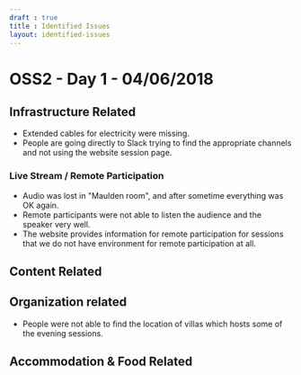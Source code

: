 ```yaml
---
draft : true
title : Identified Issues
layout: identified-issues
---
```


# OSS2 - Day 1 - 04/06/2018

## Infrastructure Related
* Extended cables for electricity were missing.
* People are going directly to Slack trying to find the appropriate channels and not using the website session page.


### Live Stream / Remote Participation
* Audio was lost in "Maulden room", and after sometime everything was OK again.
* Remote participants were not able to listen the audience and the speaker very well.
* The website provides information for remote participation for sessions that we do not have environment for remote participation at all.

## Content Related

## Organization related
* People were not able to find the location of villas which hosts some of the evening sessions.

## Accommodation & Food Related
